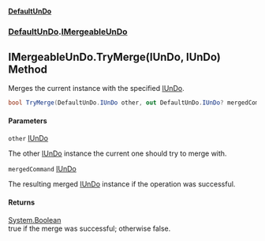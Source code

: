 #### [DefaultUnDo](../../index.md 'index')
### [DefaultUnDo](../../index.md#DefaultUnDo 'DefaultUnDo').[IMergeableUnDo](index.md 'DefaultUnDo\.IMergeableUnDo')

## IMergeableUnDo\.TryMerge\(IUnDo, IUnDo\) Method

Merges the current instance with the specified [IUnDo](../IUnDo/index.md 'DefaultUnDo\.IUnDo')\.

```csharp
bool TryMerge(DefaultUnDo.IUnDo other, out DefaultUnDo.IUnDo? mergedCommand);
```
#### Parameters

<a name='DefaultUnDo.IMergeableUnDo.TryMerge(DefaultUnDo.IUnDo,DefaultUnDo.IUnDo).other'></a>

`other` [IUnDo](../IUnDo/index.md 'DefaultUnDo\.IUnDo')

The other [IUnDo](../IUnDo/index.md 'DefaultUnDo\.IUnDo') instance the current one should try to merge with\.

<a name='DefaultUnDo.IMergeableUnDo.TryMerge(DefaultUnDo.IUnDo,DefaultUnDo.IUnDo).mergedCommand'></a>

`mergedCommand` [IUnDo](../IUnDo/index.md 'DefaultUnDo\.IUnDo')

The resulting merged [IUnDo](../IUnDo/index.md 'DefaultUnDo\.IUnDo') instance if the operation was successful\.

#### Returns
[System\.Boolean](https://docs.microsoft.com/en-us/dotnet/api/System.Boolean 'System\.Boolean')  
true if the merge was successful; otherwise false\.